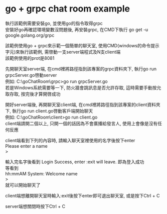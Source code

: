 # go + grpc chat room example
執行該範例需要安裝go, 並使用go的指令取得grpc<br>
安裝好go再確認環境變數沒問題後, 再安裝grpc, 在CMD下執行 go get -u google.golang.org/grpc

該範例使用go + grpc來示範一個簡單的聊天室, 使用CMD(windows的命令提示字元)來執行該範例, 需啓動一支server端程式及N支client端<br>
該範例使用的prot是8081

先開聊天室server端, 在cmd裡將路徑指到該專案的grpc資料夾下, 執行go run grpcServer.go啓動server<br>
例如: C:\goChatRoom\grpc>go run grpcServer.go<br>
若是Windows系統需要等一下, 防火牆會跳訊息是否允許存取, 這時需要手動按允取存取, 按完後才算開啓成功

開好server端後, 再開聊天室client端, 在cmd裡將路徑指到該專案的client資料夾下, 執行go run client.go啓動客戶端開始聊天<br>
例如: C:\goChatRoom\client>go run client.go<br>
client端請開二個以上, 只開一個的話因為不會廣播給發言人, 使用上會像是沒有任何反應

client端看到下列的內容時, 請輸入聊天室裡使用的名字後按下enter<br>
Please enter a name<br>
&gt;

輸入完名字後看到 Login Success, enter :exit will leave. 即為登入成功<br>
等看到<br>
hh:mmAM System: Welcome name<br>
&gt;<br>
就可以開始聊天了

client端想離開聊天室時輸入:exit後按下enter即可退出聊天室, 或是按下Ctrl + C

server端想關閉時按下Ctrl + C

